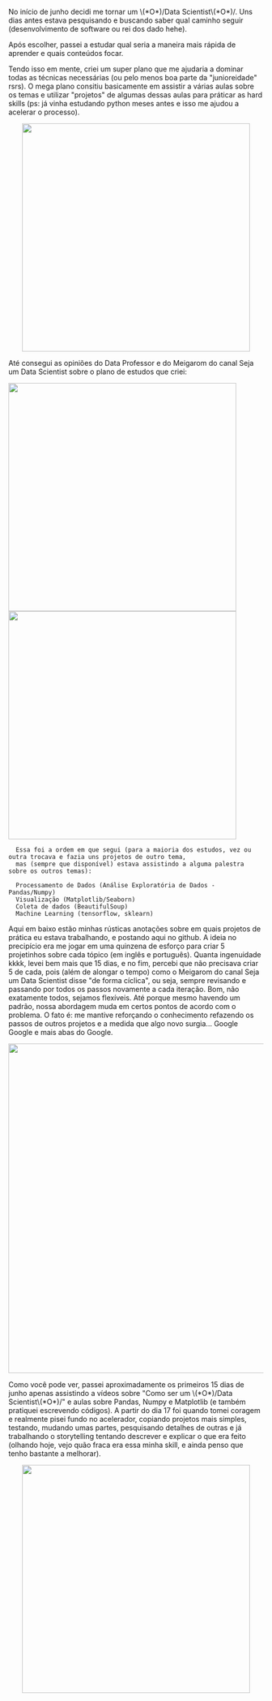 No início de junho decidi me tornar um \\(\*O\*)/Data Scientist\\(\*O\*)/. Uns dias antes estava pesquisando e buscando saber qual caminho seguir (desenvolvimento de software ou rei dos dado hehe).

Após escolher, passei a estudar qual seria a maneira mais rápida de aprender e quais conteúdos focar. 

Tendo isso em mente, criei um super plano que me ajudaria a dominar todas as técnicas necessárias (ou pelo menos boa parte da "junioreidade" rsrs). O mega plano consitiu basicamente em assistir a várias aulas sobre os temas e utilizar "projetos" de algumas dessas aulas para práticar as hard skills (ps: já vinha estudando python meses antes e isso me ajudou a acelerar o processo). 

<p align="center">
  <img src="Imagem1.jpg" width="450" />
</p>


Até consegui as opiniões do Data Professor e do Meigarom do canal Seja um Data Scientist sobre o plano de estudos que criei:


<p float="left">
  <img src="WhatsApp Image 2020-06-10 at 14.10.12.jpeg" width="450" />
  <img src="WhatsApp Image 2020-07-30 at 20.36.16.jpeg" width="450" />
</p>


  
      Essa foi a ordem em que segui (para a maioria dos estudos, vez ou outra trocava e fazia uns projetos de outro tema, 
      mas (sempre que disponível) estava assistindo a alguma palestra sobre os outros temas):
      
      Processamento de Dados (Análise Exploratória de Dados - Pandas/Numpy)
      Visualização (Matplotlib/Seaborn)
      Coleta de dados (BeautifulSoup)
      Machine Learning (tensorflow, sklearn)


Aqui em baixo estão minhas rústicas anotações sobre em quais projetos de prática eu estava trabalhando, e postando aqui no github. A ideia no precipício era me jogar em uma quinzena de esforço para criar 5 projetinhos sobre cada tópico (em inglês e português). Quanta ingenuidade kkkk, levei bem mais que 15 dias, e no fim, percebi que não precisava criar 5 de cada, pois (além de alongar o tempo) como o Meigarom do canal Seja um Data Scientist disse "de forma cíclica", ou seja, sempre revisando e passando por todos os passos novamente a cada iteração. Bom, não exatamente todos, sejamos flexíveis. Até porque mesmo havendo um padrão, nossa abordagem muda em certos pontos de acordo com o problema. O fato é: me mantive reforçando o conhecimento refazendo os passos de outros projetos e a medida que algo novo surgia... Google Google e mais abas do Google.


<p align="center">
  <img src="papel plano.jpeg" width="650" />
</p>


Como você pode ver, passei aproximadamente os primeiros 15 dias de junho apenas assistindo a vídeos sobre "Como ser um \\(\*O\*)/Data Scientist\\(\*O\*)/" e aulas sobre Pandas, Numpy e Matplotlib (e também pratiquei escrevendo códigos). A partir do dia 17 foi quando tomei coragem e realmente pisei fundo no acelerador, copiando projetos mais simples, testando, mudando umas partes, pesquisando detalhes de outras e já trabalhando o storytelling tentando descrever e explicar o que era feito (olhando hoje, vejo quão fraca era essa minha skill, e ainda penso que tenho bastante a melhorar).


<p align="center">
  <img src="0git.JPG" width="450" />
</p>
